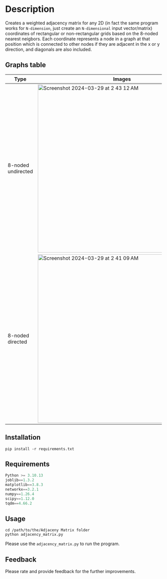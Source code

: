 # Description
Creates a weighted adjacency matrix for any 2D (in fact the same program works for `N-dimension`, just create an `N-dimensional` input vector/matrix) coordinates of rectangular or non-rectangular grids based on the 8-noded nearest neigbors. Each coordinate represents a node in a graph at that position which is connected to other nodes if they are adjacent in the x or y direction, and diagonals are also included.

## Graphs table
| Type | Images |
| --- | --- |
| 8-noded undirected | <img width="541" alt="Screenshot 2024-03-29 at 2 43 12 AM" src="https://github.com/preethamam/Adjacency-Matrix-2D-Coordinates/assets/28588878/2b58a372-47f3-4312-871a-33354eb196e4"> |
| 8-noded directed | <img width="542" alt="Screenshot 2024-03-29 at 2 41 09 AM" src="https://github.com/preethamam/Adjacency-Matrix-2D-Coordinates/assets/28588878/b24eeef9-a3e8-4236-b28e-56e19c333b44"> |


## Installation
```shell
pip install -r requirements.txt
```

## Requirements
```python
Python >= 3.10.13
joblib==1.3.2
matplotlib==3.8.3
networkx==3.2.1
numpy==1.26.4
scipy==1.12.0
tqdm==4.66.2
```

## Usage
```shell
cd /path/to/the/Adjaceny Matrix folder
python adjacency_matrix.py
```
Please use the `adjacency_matrix.py` to run the program.

## Feedback
Please rate and provide feedback for the further improvements.
